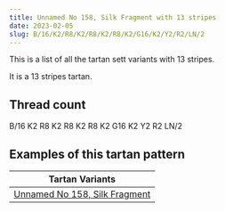 ```yaml
---
title: Unnamed No 158, Silk Fragment with 13 stripes
date: 2023-02-05
slug: B/16/K2/R8/K2/R8/K2/R8/K2/G16/K2/Y2/R2/LN/2
---
```

This is a list of all the tartan sett variants with 13 stripes.

It is a 13 stripes tartan.


## Thread count
B/16 K2 R8 K2 R8 K2 R8 K2 G16 K2 Y2 R2 LN/2

## Examples of this tartan pattern

| Tartan Variants |
|---------------|
| [Unnamed No 158, Silk Fragment](/variants/b/16/k2/r8/k2/r8/k2/r8/k2/g16/k2/y2/r2/ln/2-b304080-g008000-k000000-lne0e0e0-rc00000-yf0c000)||
